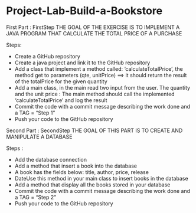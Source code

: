 # Project-Lab-Build-a-Bookstore

First Part : FirstStep
THE GOAL OF THE EXERCISE IS TO IMPLEMENT A JAVA PROGRAM THAT CALCULATE THE TOTAL PRICE OF A PURCHASE

Steps:
- Create a GitHub repository
- Create a java project and link it to the GitHub repository
- Add a class that implement a method called: ‘calculateTotalPrice’, the method get to parameters (qte, unitPrice) ==> it should return the result of the totalPrice for the given quantity
- Add a main class, in the main read two input from the user. The quantity and the unit price : The main method should call the implemented ‘calculateTotalPrice’ and log the result
- Commit the code with a commit message describing the work done and a TAG = “Step 1”
- Push your code to the GitHub repository

Second Part : SecondStep
THE GOAL OF THIS PART IS TO CREATE AND MANIPULATE A DATABASE

Steps :
- Add the database connection
- Add a method that insert a book into the database
- A book has the fields below: title, author, price, release
- DateUse this method in your main class to insert books in the database
- Add a method that display all the books stored in your database
- Commit the code with a commit message describing the work done and a TAG = “Step 2”
- Push your code to the GitHub repository

